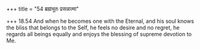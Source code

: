 +++
title = "54 ब्रह्मभूतः प्रसन्नात्मा"

+++
18.54 And when he becomes one with the Eternal, and his soul knows the
bliss that belongs to the Self, he feels no desire and no regret, he
regards all beings equally and enjoys the blessing of supreme devotion
to Me.
